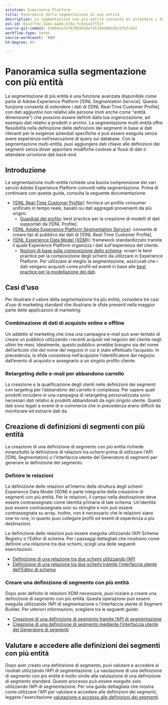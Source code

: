 ```yaml
---
solution: Experience Platform
title: Panoramica della segmentazione di più entità
description: La segmentazione con più entità consente di estendere i dati del profilo con dati aggiuntivi basati su prodotti, archivi o altre classi non di profilo. Una volta effettuata la connessione, i dati provenienti da classi aggiuntive diventano disponibili come se fossero nativi per lo schema Profilo.
exl-id: 01a37fdc-2abe-4a84-b7da-fcbd141ff51f
source-git-commit: 630041a7ef82993038ef4510dd08d3bc67bfce41
workflow-type: tm+mt
source-wordcount: '689'
ht-degree: 0%

---
```


# Panoramica sulla segmentazione con più entità

La segmentazione di più entità è una funzione avanzata disponibile come parte di Adobe Experience Platform [!DNL Segmentation Service]. Questa funzione consente di estendere i dati di [!DNL Real-Time Customer Profile] con dati aggiuntivi non relativi alle persone (noti anche come &quot;entità dimensione&quot;) che possono essere definiti dalla tua organizzazione, ad esempio dati relativi a prodotti o archivi. La segmentazione multi-entità offre flessibilità nella definizione delle definizioni dei segmenti in base ai dati rilevanti per le esigenze aziendali specifiche e può essere eseguita senza avere esperienza nell’esecuzione di query sui database. Con la segmentazione multi-entità, puoi aggiungere dati chiave alle definizioni dei segmenti senza dover apportare modifiche costose ai flussi di dati o attendere un’unione dati back-end.

## Introduzione

La segmentazione multi-entità richiede una buona comprensione dei vari servizi Adobe Experience Platform coinvolti nella segmentazione. Prima di continuare con questa guida, consulta la seguente documentazione:

* [[!DNL Real-Time Customer Profile]](../../profile/home.md): fornisce un profilo consumer unificato in tempo reale, basato su dati aggregati provenienti da più origini.
   * [Guardrail del profilo](../../profile/guardrails.md): best practice per la creazione di modelli di dati supportati da [!DNL Profile].
* [[!DNL Adobe Experience Platform Segmentation Service]](../home.md): consente di creare tipi di pubblico dai dati di [!DNL Real-Time Customer Profile].
* [[!DNL Experience Data Model (XDM)]](../../xdm/home.md): framework standardizzato tramite il quale Experience Platform organizza i dati sull&#39;esperienza del cliente.
   * [Nozioni di base sulla composizione dello schema](../../xdm/schema/composition.md#union): scopri le best practice per la composizione degli schemi da utilizzare in Experience Platform. Per utilizzare al meglio la segmentazione, assicurati che i dati vengano acquisiti come profili ed eventi in base alle [best practice per la modellazione dei dati](../../xdm/schema/best-practices.md).

## Casi d’uso

Per illustrare il valore della segmentazione tra più entità, considera tre casi d’uso di marketing standard che illustrano le sfide presenti nella maggior parte delle applicazioni di marketing:

### Combinazione di dati di acquisto online e offline

Un addetto al marketing che crea una campagna e-mail può aver tentato di creare un pubblico utilizzando i recenti acquisti nel negozio del cliente negli ultimi tre mesi. Idealmente, questo pubblico avrebbe bisogno sia del nome dell’articolo che del nome del negozio in cui è stato effettuato l’acquisto. In precedenza, la sfida consisteva nell’acquisire l’identificatore del negozio dall’evento di acquisto e assegnarlo a un singolo profilo cliente.

### Retargeting delle e-mail per abbandono carrello

La creazione e la qualificazione degli utenti nelle definizioni dei segmenti con targeting per l’abbandono del carrello è complessa. Per sapere quali prodotti includere in una campagna di retargeting personalizzata sono necessari dati relativi ai prodotti abbandonati da ogni singolo utente. Questi dati sono legati a eventi di e-commerce che in precedenza erano difficili da monitorare ed estrarre dati da.

## Creazione di definizioni di segmenti con più entità

La creazione di una definizione di segmento con più entità richiede innanzitutto la definizione di relazioni tra schemi prima di utilizzare l&#39;API [!DNL Segmentation] o l&#39;interfaccia utente del Generatore di segmenti per generare la definizione del segmento.

### Definire le relazioni

La definizione delle relazioni all’interno della struttura degli schemi Experience Data Model (XDM) è parte integrante della creazione di segmenti con più entità. Per le relazioni, il campo nella destinazione deve essere contrassegnato come identità primaria di tale schema. Un’identità può essere contrassegnata solo su stringhe e non può essere contrassegnata su array. Inoltre, non è necessario che le relazioni siano one-to-one, in quanto puoi collegare profili ed eventi di esperienza a più destinazioni.

La definizione delle relazioni può essere eseguita utilizzando l’API Schema Registry o l’Editor di schema. Per i passaggi dettagliati che mostrano come definire una relazione tra due schemi, scegli una delle seguenti esercitazioni:

* [Definizione di una relazione tra due schemi utilizzando l’API](../../xdm/tutorials/relationship-api.md)
* [Definizione di una relazione tra due schemi tramite l’interfaccia utente dell’Editor di schema](../../xdm/tutorials/relationship-ui.md)

### Creare una definizione di segmento con più entità

Dopo aver definito le relazioni XDM necessarie, puoi iniziare a creare una definizione di segmento con più entità. Questa operazione può essere eseguita utilizzando l’API di segmentazione o l’interfaccia utente di Segment Builder. Per ulteriori informazioni, scegliere tra le seguenti guide:

* [Creazione di una definizione di segmento tramite l’API di segmentazione](./create-a-segment.md)
* [Creazione di una definizione di segmento mediante l’interfaccia utente del Generatore di segmenti](../ui/overview.md)

## Valutare e accedere alle definizioni dei segmenti con più entità

Dopo aver creato una definizione di segmento, puoi valutare e accedere ai risultati utilizzando l’API di segmentazione. La valutazione di una definizione di segmento con più entità è molto simile alla valutazione di una definizione di segmento standard. Questo processo può essere eseguito solo utilizzando l’API di segmentazione. Per una guida dettagliata che mostra come utilizzare l&#39;API per valutare e accedere alle definizioni dei segmenti, leggere l&#39;esercitazione [valutazione e accesso alle definizioni dei segmenti](./evaluate-a-segment.md).
